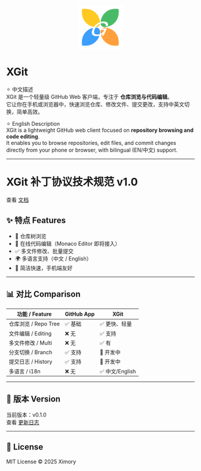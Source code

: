 <p align="center">
  <img src="./assets/logo.svg" alt="XGit Logo" width="120" height="120" />
</p>

# XGit

✧ 中文描述  
XGit 是一个轻量级 GitHub Web 客户端，专注于 **仓库浏览与代码编辑**。  
它让你在手机或浏览器中，快速浏览仓库、修改文件、提交更改，支持中英文切换，简单高效。  

✧ English Description  
XGit is a lightweight GitHub web client focused on **repository browsing and code editing**.  
It enables you to browse repositories, edit files, and commit changes directly from your phone or browser, with bilingual (EN/中文) support.  

---
# XGit 补丁协议技术规范 v1.0
查看 [文档](./docs/PATCH-PROTOCOL.md)

## ✨ 特点 Features
- 📂 仓库树浏览
- 📝 在线代码编辑（Monaco Editor 即将接入）
- ✅ 多文件修改、批量提交
- 🌍 多语言支持（中文 / English）
- 🚀 简洁快速，手机端友好

---

## 📊 对比 Comparison
| 功能 / Feature       | GitHub App | XGit |
|----------------------|------------|------|
| 仓库浏览 / Repo Tree | ✅ 基础     | ✅ 更快、轻量 |
| 文件编辑 / Editing   | ❌ 无       | ✅ 支持 |
| 多文件修改 / Multi   | ❌ 无       | ✅ 有 |
| 分支切换 / Branch    | ✅ 支持     | 🚧 开发中 |
| 提交日志 / History   | ✅ 支持     | 🚧 开发中 |
| 多语言 / i18n        | ❌ 无       | ✅ 中文/English |

---

## 📌 版本 Version
当前版本：v0.1.0  
查看 [更新日志](./docs/changelog.md)

---

## 📜 License
MIT License © 2025 Ximory
